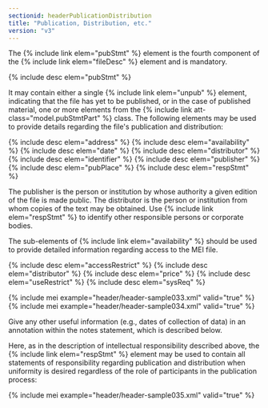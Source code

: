 ```yaml
---
sectionid: headerPublicationDistribution
title: "Publication, Distribution, etc."
version: "v3"
---
```


The {% include link elem="pubStmt" %} element is the fourth component of the {% include link elem="fileDesc" %} element and is mandatory.

{% include desc elem="pubStmt" %} 

It may contain either a single {% include link elem="unpub" %} element, indicating that the file has yet to be published, or in the case of published material, one or more elements from the {% include link att-class="model.pubStmtPart" %} class. The following elements may be used to provide details regarding the file's publication and distribution:

{% include desc elem="address" %} 
{% include desc elem="availability" %} 
{% include desc elem="date" %} 
{% include desc elem="distributor" %} 
{% include desc elem="identifier" %} 
{% include desc elem="publisher" %} 
{% include desc elem="pubPlace" %} 
{% include desc elem="respStmt" %} 

The publisher is the person or institution by whose authority a given edition of the file is made public. The distributor is the person or institution from whom copies of the text may be obtained. Use {% include link elem="respStmt" %} to identify other responsible persons or corporate bodies.

The sub-elements of {% include link elem="availability" %} should be used to provide detailed information regarding access to the MEI file.

{% include desc elem="accessRestrict" %} 
{% include desc elem="distributor" %} 
{% include desc elem="price" %} 
{% include desc elem="useRestrict" %} 
{% include desc elem="sysReq" %} 

{% include mei example="header/header-sample033.xml" valid="true" %}
{% include mei example="header/header-sample034.xml" valid="true" %}

Give any other useful information (e.g., dates of collection of data) in an annotation within the notes statement, which is described below.

Here, as in the description of intellectual responsibility described above, the {% include link elem="respStmt" %} element may be used to contain all statements of responsibility regarding publication and distribution when uniformity is desired regardless of the role of participants in the publication process:

{% include mei example="header/header-sample035.xml" valid="true" %}
